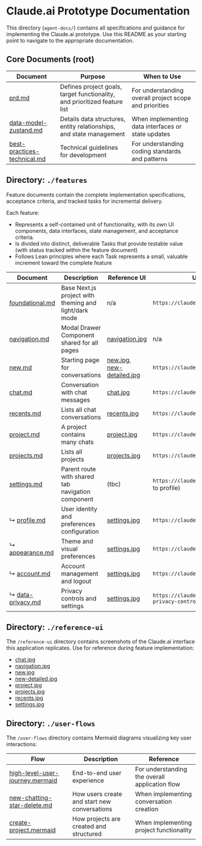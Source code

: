 # Claude.ai Prototype Documentation

This directory (`agent-docs/`) contains all specifications and guidance for implementing the Claude.ai prototype. Use this README as your starting point to navigate to the appropriate documentation.

## Core Documents (root)

| Document | Purpose | When to Use |
|----------|---------|------------|
| [prd.md](./prd.md) | Defines project goals, target functionality, and prioritized feature list | For understanding overall project scope and priorities |
| [data-model-zustand.md](./data-model-zustand.md) | Details data structures, entity relationships, and state management | When implementing data interfaces or state updates |
| [best-practices-technical.md](./best-practices-technical.md) | Technical guidelines for development | For understanding coding standards and patterns |

## Directory: `./features`

Feature documents contain the complete implementation specifications, acceptance criteria, and tracked tasks for incremental delivery.

Each feature:
- Represents a self-contained unit of functionality, with its own UI components, data interfaces, state management, and acceptance criteria.
- Is divided into distinct, deliverable Tasks that provide testable value (with status tracked within the feature document)
- Follows Lean principles where each Task represents a small, valuable increment toward the complete feature

| Document| Description | Reference UI | URL Pattern |
|---------|-------------|-----------|-----------|
| [foundational.md](./features/foundational.md) | Base Next.js project with theming and light/dark mode | n/a | `https://claude.ai` |
| [navigation.md](./features/navigation.md) | Modal Drawer Component shared for all pages | [navigation.jpg](./reference-ui/navigation.jpg) | n/a |
| [new.md](./features/new.md) | Starting page for conversations | [new.jpg](./reference-ui/new.jpg),  [new-detailed.jpg](./reference-ui/new-detailed.jpg)| `https://claude.ai/new` |
| [chat.md](./features/chat.md) | Conversation with chat messages | [chat.jpg](./reference-ui/chat.jpg) | `https://claude.ai/chat/{uuid}` |
| [recents.md](./features/recents.md) | Lists all chat conversations | [recents.jpg](./reference-ui/recents.jpg) | `https://claude.ai/recents` |
| [project.md](./features/project.md) | A project contains many chats | [project.jpg](./reference-ui/project.jpg) | `https://claude.ai/project/{uuid}` |
| [projects.md](./features/projects.md) | Lists all projects | [projects.jpg](./reference-ui/projects.jpg) | `https://claude.ai/projects` |
| [settings.md](./features/settings.md) | Parent route with shared tab navigation component | (tbc) | `https://claude.ai/settings` (redirects to profile) |
| ↳ [profile.md](./features/settings.md) | User identity and preferences configuration | [settings.jpg](./reference-ui/settings.jpg) | `https://claude.ai/settings/profile` |
| ↳ [appearance.md](./features/settings.md) | Theme and visual preferences | [settings.jpg](./reference-ui/settings.jpg) | `https://claude.ai/settings/appearance` |
| ↳ [account.md](./features/settings.md) | Account management and logout | [settings.jpg](./reference-ui/settings.jpg) | `https://claude.ai/settings/account` |
| ↳ [data-privacy.md](./features/settings.md) | Privacy controls and settings | [settings.jpg](./reference-ui/settings.jpg) | `https://claude.ai/settings/data-privacy-controls` |

## Directory: `./reference-ui`

The `/reference-ui` directory contains screenshots of the Claude.ai interface this application replicates. Use for reference during feature implementation:

* [chat.jpg](./reference-ui/chat.jpg)
* [navigation.jpg](./reference-ui/navigation.jpg)
* [new.jpg](./reference-ui/new.jpg)
* [new-detailed.jpg](./reference-ui/new-detailed.jpg)
* [project.jpg](./reference-ui/project.jpg)
* [projects.jpg](./reference-ui/projects.jpg)
* [recents.jpg](./reference-ui/recents.jpg)
* [settings.jpg](./reference-ui/settings.jpg)

## Directory: `./user-flows`

The `/user-flows` directory contains Mermaid diagrams visualizing key user interactions:

| Flow | Description | Reference |
|------|-------------|-----------|
| [high-level-user-journey.mermaid](./user-flows/high-level-user-journey.mermaid) | End-to-end user experience | For understanding the overall application flow |
| [new-chatting-star-delete.md](./user-flows/new-chatting-star-delete.md) | How users create and start new conversations | When implementing conversation creation |
| [create-project.mermaid](./user-flows/create-project.mermaid) | How projects are created and structured | When implementing project functionality |